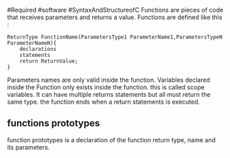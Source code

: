 #Required #software #SyntaxAndStructureofC 
Functions are pieces of code that receives parameters and returns a value.
Functions are defined like this :
```
ReturnType FunctionName(ParametersType1 ParameterName1,ParametersTypeN ParameterNameN){
	declarations 
	statements
	return ReturnValue;
}
```
Parameters names are only valid inside the function. 
Variables declared inside the Function only exists inside the function. this is called scope variables.
It can have multiple returns statements but all must return the same type.
the function ends when a return statements is executed.
## functions prototypes 
function prototypes is a declaration of the function return type, name and its parameters. 